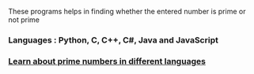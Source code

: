 These programs helps in finding whether the entered number is prime or not prime
### Languages : Python, C, C++, C#, Java and JavaScript
### [Learn about prime numbers in different languages](https://www.geeksforgeeks.org/prime-numbers/)
